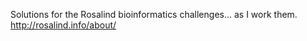 Solutions for the Rosalind bioinformatics challenges... as I work them.
http://rosalind.info/about/
